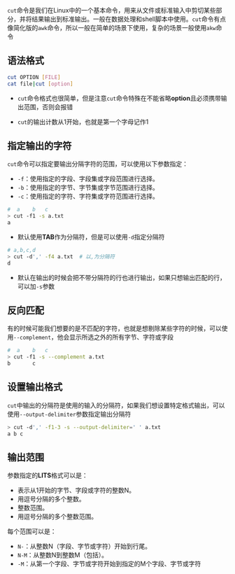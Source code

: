 `cut`命令是我们在Linux中的一个基本命令，用来从文件或标准输入中剪切某些部分，并将结果输出到标准输出。一般在数据处理和shell脚本中使用。`cut`命令有点像简化版的`awk`命令，所以一般在简单的场景下使用，复杂的场景一般使用`akw`命令

## 语法格式

```bash
cut OPTION [FILE]
cat file|cut [option]
```

- `cut`命令格式也很简单，但是注意`cut`命令特殊在不能省略**option**且必须携带输出范围，否则会报错

- `cut`的输出计数从1开始，也就是第一个字母记作1

## 指定输出的字符

`cut`命令可以指定要输出分隔字符的范围，可以使用以下参数指定：

- `-f`：使用指定的字段、字段集或字段范围进行选择。
- `-b`：使用指定的字节、字节集或字节范围进行选择。
- `-c`：使用指定的字符、字符集或字符范围进行选择。

```bash
#  a	b	c
> cut -f1 -s a.txt
a
```

- 默认使用**TAB**作为分隔符，但是可以使用`-d`指定分隔符

```bash
# a,b,c,d
> cut -d',' -f4 a.txt  # 以,为分隔符
d
```

- 默认在输出的时候会把不带分隔符的行也进行输出，如果只想输出匹配的行，可以加`-s`参数

## 反向匹配

有的时候可能我们想要的是不匹配的字符，也就是想剔除某些字符的时候，可以使用`--complement`，他会显示所选之外的所有字节、字符或字段

```bash
#  a	b	c
> cut -f1 -s --complement a.txt 
b       c
```

## 设置输出格式

`cut`中输出的分隔符是使用的输入的分隔符，如果我们想设置特定格式输出，可以使用`--output-delimiter`参数指定输出分隔符

```bash
> cut -d',' -f1-3 -s --output-delimiter=' ' a.txt 
a b c
```

## 输出范围

参数指定的**LITS**格式可以是：

- 表示从1开始的字节、字段或字符的整数N。
- 用逗号分隔的多个整数。
- 整数范围。
- 用逗号分隔的多个整数范围。

每个范围可以是：

- `N-`：从整数N（字段、字节或字符）开始到行尾。
- `N-M`：从整数N到整数M（包括）。
- `-M`：从第一个字段、字节或字符开始到指定的M个字段、字节或字符